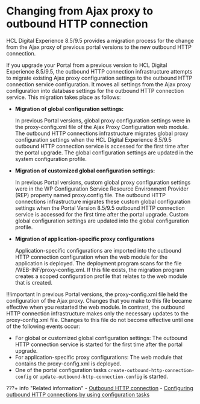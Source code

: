 # Changing from Ajax proxy to outbound HTTP connection

HCL Digital Experience 8.5/9.5 provides a migration process for the change from the Ajax proxy of previous portal versions to the new outbound HTTP connection.

If you upgrade your Portal from a previous version to HCL Digital Experience 8.5/9.5, the outbound HTTP connection infrastructure attempts to migrate existing Ajax proxy configuration settings to the outbound HTTP connection service configuration. It moves all settings from the Ajax proxy configuration into database settings for the outbound HTTP connection service. This migration takes place as follows:

-   **Migration of global configuration settings:**

    In previous Portal versions, global proxy configuration settings were in the proxy-config.xml file of the Ajax Proxy Configuration web module. The outbound HTTP connections infrastructure migrates global proxy configuration settings when the HCL Digital Experience 8.5/9.5 outbound HTTP connection service is accessed for the first time after the portal upgrade. The global configuration settings are updated in the system configuration profile.

-   **Migration of customized global configuration settings:**

    In previous Portal versions, custom global proxy configuration settings were in the WP Configuration Service Resource Environment Provider (REP) property named proxy.config.file. The outbound HTTP connections infrastructure migrates these custom global configuration settings when the Portal Version 8.5/9.5 outbound HTTP connection service is accessed for the first time after the portal upgrade. Custom global configuration settings are updated into the global configuration profile.

-   **Migration of application-specific proxy configurations**

    Application-specific configurations are imported into the outbound HTTP connection configuration when the web module for the application is deployed. The deployment program scans for the file /WEB-INF/proxy-config.xml. If this file exists, the migration program creates a scoped configuration profile that relates to the web module that is created.


!!!important
    In previous Portal versions, the proxy-config.xml file held the configuration of the Ajax proxy. Changes that you make to this file became effective when you restarted the web module. In contrast, the outbound HTTP connection infrastructure makes only the necessary updates to the proxy-config.xml file. Changes to this file do not become effective until one of the following events occur:

-   For global or customized global configuration settings: The outbound HTTP connection service is started for the first time after the portal upgrade.
-   For application-specific proxy configurations: The web module that contains the proxy-config.xml is deployed.
-   One of the portal configuration tasks `create-outbound-http-connection-config` or `update-outbound-http-connection-config` is started.


???+ info "Related information" 
    -   [Outbound HTTP connection](../../../../../extend_dx/portlets_development/web2_ui/outbound_http_connection/index.md)
    -   [Configuring outbound HTTP connections by using configuration tasks](../../../../../extend_dx/portlets_development/web2_ui/outbound_http_connection/cfg_outbound_http_connections/adm_tools_for_cfg_outbound_http_conn/cfg_outbound_http_using_cfgtsk/index.md)

